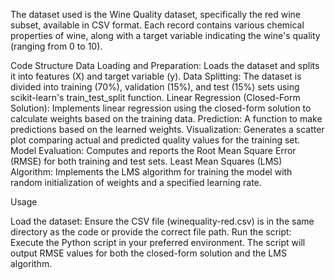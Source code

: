 
The dataset used is the Wine Quality dataset, specifically the red wine subset, available in CSV format. Each record contains various chemical properties of wine, along with a target variable indicating the wine's quality (ranging from 0 to 10).

Code Structure
Data Loading and Preparation: Loads the dataset and splits it into features (X) and target variable (y).
Data Splitting: The dataset is divided into training (70%), validation (15%), and test (15%) sets using scikit-learn's train_test_split function.
Linear Regression (Closed-Form Solution): Implements linear regression using the closed-form solution to calculate weights based on the training data.
Prediction: A function to make predictions based on the learned weights.
Visualization: Generates a scatter plot comparing actual and predicted quality values for the training set.
Model Evaluation: Computes and reports the Root Mean Square Error (RMSE) for both training and test sets.
Least Mean Squares (LMS) Algorithm: Implements the LMS algorithm for training the model with random initialization of weights and a specified learning rate.

Usage

Load the dataset: Ensure the CSV file (winequality-red.csv) is in the same directory as the code or provide the correct file path.
Run the script: Execute the Python script in your preferred environment. The script will output RMSE values for both the closed-form solution and the LMS algorithm.
